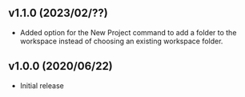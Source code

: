 ## v1.1.0 (2023/02/??)

- Added option for the New Project command to add a folder to the workspace instead of choosing an existing workspace folder.

## v1.0.0 (2020/06/22)

- Initial release
